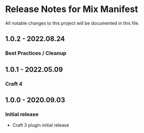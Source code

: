 # Release Notes for Mix Manifest

All notable changes to this project will be documented in this file.

## 1.0.2 - 2022.08.24
### Best Practices / Cleanup

## 1.0.1 - 2022.05.09
### Craft 4

## 1.0.0 - 2020.09.03
### Initial release
- Craft 3 plugin initial release
